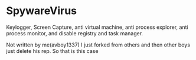 # SpywareVirus
Keylogger, Screen Capture, anti virtual machine, anti process explorer, anti process monitor, and disable registry and task manager.

Not written by me(avboy1337)
I just forked from others and then other boys just delete his rep.
So that is this case
